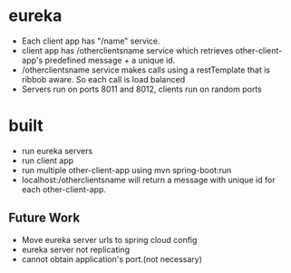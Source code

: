 # eureka
* Each client app has "/name" service. 
* client app has /otherclientsname service which retrieves other-client-app's predefined message + a unique id.
* /otherclientsname service makes calls using a restTemplate that is ribbob aware. So each call is load balanced
* Servers run on ports 8011 and 8012, clients run on random ports

# built
* run eureka servers
* run client app
* run multiple other-client-app using mvn spring-boot:run
* localhost:<client-app-port>/otherclientsname will return a message with unique id for each other-client-app.

## Future Work
* Move eureka server urls to spring cloud config
* eureka server not replicating
* cannot obtain application's port.(not necessary)
